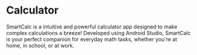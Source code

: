 # Calculator
SmartCalc is a intuitive and powerful calculator app designed to make complex calculations a breeze! Developed using Android Studio, SmartCalc is your perfect companion for everyday math tasks, whether you're at home, in school, or at work.
